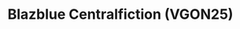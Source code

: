 ---
title: "Blazblue Centralfiction (VGON25)"
permalink: /events/vgon25/bbcf
game: "BBCF"
game_name: "Blazblue Centralfiction"
event: "Vortex Gallery Online 2025"
layout: vgon25/game
---